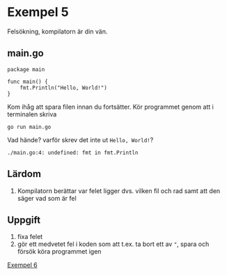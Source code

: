 # Exempel 5

Felsökning, kompilatorn är din vän.

## main.go

	package main
	
	func main() {
		fmt.Println("Hello, World!")
	}
	
Kom ihåg att spara filen innan du fortsätter. Kör programmet genom att i terminalen skriva

	go run main.go
	
Vad hände? varför skrev det inte ut `Hello, World!`?

	./main.go:4: undefined: fmt in fmt.Println

## Lärdom

1. Kompilatorn berättar var felet ligger dvs. vilken fil och rad samt att den säger vad som är fel

## Uppgift

1. fixa felet
1. gör ett medvetet fel i koden som att t.ex. ta bort ett av `"`, spara och försök köra programmet igen

[Exempel 6](../exempel6/README.md#exempel-6)
